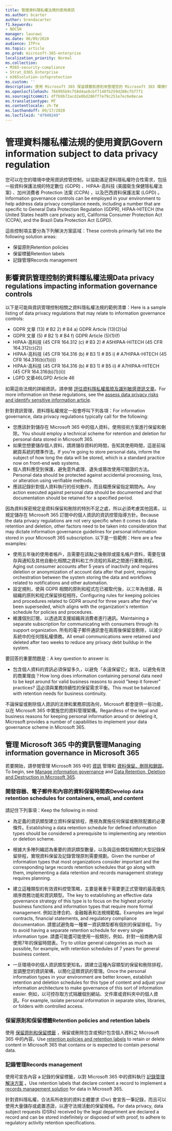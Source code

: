 ```yaml
---
title: 管理資料隱私權法規的使用資訊
ms.author: bcarter
author: brendacarter
f1.keywords:
- NOCSH
manager: laurawi
ms.date: 06/09/2020
audience: ITPro
ms.topic: article
ms.prod: microsoft-365-enterprise
localization_priority: Normal
ms.collection:
- M365-security-compliance
- Strat_O365_Enterprise
- m365solution-infoprotection
ms.custom: ''
description: 使用 Microsoft 365 保留標籤和原則來管理您的 Microsoft 365 環境中的個人資料。
ms.openlocfilehash: 766995b9c758d4ae8cbf7140fb259d208cfb7771
ms.sourcegitcommit: dffb9b72acd2e0bd286ff7e79c251e7ec6e8ecae
ms.translationtype: MT
ms.contentlocale: zh-TW
ms.lasthandoff: 09/17/2020
ms.locfileid: "47949249"
---
```

# <a name="govern-information-subject-to-data-privacy-regulation"></a><span data-ttu-id="8e12c-103">管理資料隱私權法規的使用資訊</span><span class="sxs-lookup"><span data-stu-id="8e12c-103">Govern information subject to data privacy regulation</span></span>

<span data-ttu-id="8e12c-104">您可以在您的環境中使用資訊控管控制，以協助滿足資料隱私權符合性需求，包括一般資料保護法規的特定數位 (GDPR) 、HIPAA-高科技 (美國衛生保健隱私權法案) 、加州消費者 Protection 法案 (CCPA) ，以及巴西資料保護法案 (LGPD) 。</span><span class="sxs-lookup"><span data-stu-id="8e12c-104">Information governance controls can be employed in your environment to help address data privacy compliance needs, including a number that are specific to General Data Protection Regulation (GDPR), HIPAA-HITECH (the United States health care privacy act), California Consumer Protection Act (CCPA), and the Brazil Data Protection Act (LGPD).</span></span> 

<span data-ttu-id="8e12c-105">這些控制項主要分為下列解決方案區域：</span><span class="sxs-lookup"><span data-stu-id="8e12c-105">These controls primarily fall into the following solution areas:</span></span>

- <span data-ttu-id="8e12c-106">保留原則</span><span class="sxs-lookup"><span data-stu-id="8e12c-106">Retention policies</span></span>
- <span data-ttu-id="8e12c-107">保留標籤</span><span class="sxs-lookup"><span data-stu-id="8e12c-107">Retention labels</span></span>
- <span data-ttu-id="8e12c-108">記錄管理</span><span class="sxs-lookup"><span data-stu-id="8e12c-108">Records management</span></span>

## <a name="data-privacy-regulations-impacting-information-governance-controls"></a><span data-ttu-id="8e12c-109">影響資訊管理控制的資料隱私權法規</span><span class="sxs-lookup"><span data-stu-id="8e12c-109">Data privacy regulations impacting information governance controls</span></span>

<span data-ttu-id="8e12c-110">以下是可能與資訊管理控制相關之資料隱私權法規的範例清單：</span><span class="sxs-lookup"><span data-stu-id="8e12c-110">Here is a sample listing of data privacy regulations that may relate to information governance controls:</span></span>

- <span data-ttu-id="8e12c-111">GDPR 文章 (13) # B2 2) # B4 a) </span><span class="sxs-lookup"><span data-stu-id="8e12c-111">GDPR Article (13)(2)(a)</span></span>
- <span data-ttu-id="8e12c-112">GDPR 文章 (5) # B2 1) # B4 f) </span><span class="sxs-lookup"><span data-stu-id="8e12c-112">GDPR Article (5)(1)(f)</span></span>
- <span data-ttu-id="8e12c-113">HIPAA-高科技 (45 CFR 164.312 (c) # B3 2) # A5</span><span class="sxs-lookup"><span data-stu-id="8e12c-113">HIPAA-HITECH (45 CFR 164.312(c)(2))</span></span>
- <span data-ttu-id="8e12c-114">HIPAA-高科技 (45 CFR 164.316 (b) # B3 1) # B5 i) # A7</span><span class="sxs-lookup"><span data-stu-id="8e12c-114">HIPAA-HITECH (45 CFR 164.316(b)(1)(i))</span></span>
- <span data-ttu-id="8e12c-115">HIPAA-高科技 (45 CFR 164.316 (b) # B3 1) # B5 ii) # A7</span><span class="sxs-lookup"><span data-stu-id="8e12c-115">HIPAA-HITECH (45 CFR 164.316(b)(1)(ii))</span></span>
- <span data-ttu-id="8e12c-116">LGPD 文章46</span><span class="sxs-lookup"><span data-stu-id="8e12c-116">LGPD Article 46</span></span>

<span data-ttu-id="8e12c-117">如需這些法規的詳細資訊，請參閱 [評估資料隱私權風險及識別敏感資訊文章](information-protection-deploy-assess.md)。</span><span class="sxs-lookup"><span data-stu-id="8e12c-117">For more information on these regulations, see the [assess data privacy risks and identify sensitive information article](information-protection-deploy-assess.md).</span></span>

<span data-ttu-id="8e12c-118">針對資訊管理，資料隱私權規定一般會呼叫下列各項：</span><span class="sxs-lookup"><span data-stu-id="8e12c-118">For information governance, data privacy regulations typically call for the following:</span></span>

- <span data-ttu-id="8e12c-119">您應該針對儲存在 Microsoft 365 中的個人資料，使用技術方案進行保留和刪除。</span><span class="sxs-lookup"><span data-stu-id="8e12c-119">You should employ a technical scheme for retention and deletion for personal data stored in Microsoft 365.</span></span>
- <span data-ttu-id="8e12c-120">如果您想要儲存個人資料，請將儲存資料的時間，告知其使用時間，這是前端網頁系統的標準作法。</span><span class="sxs-lookup"><span data-stu-id="8e12c-120">If you're going to store personal data, inform the subject of how long the data will be stored, which is a standard practice now on front-end web systems.</span></span>
- <span data-ttu-id="8e12c-121">個人資料應受到保護，避免意外處理、遺失或篡改使用可驗證的方法。</span><span class="sxs-lookup"><span data-stu-id="8e12c-121">Personal data should be protected against accidental processing, loss, or alteration using verifiable methods.</span></span>
- <span data-ttu-id="8e12c-122">應該記錄針對個人資料執行的任何動作，而且檔應保留指定期間內。</span><span class="sxs-lookup"><span data-stu-id="8e12c-122">Any action executed against personal data should be documented and that documentation should be retained for a specified period.</span></span>

<span data-ttu-id="8e12c-123">因為資料保密規定是資料保留和刪除的特別不足之處，所以必須考慮其他因素，以規定儲存在 Microsoft 365 訂閱中的個人資訊的資訊控管指導方針。</span><span class="sxs-lookup"><span data-stu-id="8e12c-123">Because the data privacy regulations are not very specific when it comes to data retention and deletion, other factors need to be taken into consideration that may dictate information governance guidelines for personal information stored in your Microsoft 365 subscription.</span></span> <span data-ttu-id="8e12c-124">以下是一些範例：</span><span class="sxs-lookup"><span data-stu-id="8e12c-124">Here are a few examples:</span></span>

- <span data-ttu-id="8e12c-125">使用五年後的使用者帳戶，且需要在該點之後刪除或匿名帳戶資料，需要在儲存與通知及其他自動化相關之資料和工作流程的系統之間進行業務流程。</span><span class="sxs-lookup"><span data-stu-id="8e12c-125">Aging out consumer accounts after 5 years of inactivity and requires deletion or anonymization of account data after that point, requiring orchestration between the system storing the data and workflows related to notifications and other automation.</span></span>
- <span data-ttu-id="8e12c-126">設定規則，使與 GDPR 相關的原則和程式在已被取代後，以三年為依據，與組織的原則和程式保留排程相符。</span><span class="sxs-lookup"><span data-stu-id="8e12c-126">Configuring rules for keeping policies and procedures related to GDPR around for three years after they've been superseded, which aligns with the organization's retention schedule for policies and procedures.</span></span>
- <span data-ttu-id="8e12c-127">維護個別訂閱，以透過其支援組織與消費者進行通訊。</span><span class="sxs-lookup"><span data-stu-id="8e12c-127">Maintaining a separate subscription for communicating with consumers through its support organization.</span></span> <span data-ttu-id="8e12c-128">所有的電子郵件通訊會在兩周後保留並刪除，以減少系統中的任何隱私權債務。</span><span class="sxs-lookup"><span data-stu-id="8e12c-128">All email communications were retained and deleted after two weeks to reduce any privacy debt buildup in the system.</span></span>

<span data-ttu-id="8e12c-129">要回答的重要問題是：</span><span class="sxs-lookup"><span data-stu-id="8e12c-129">A key question to answer is:</span></span> 

- <span data-ttu-id="8e12c-130">包含個人資料的資訊必須保留多久，以避免「永遠保留它」做法，以避免有效的商業理由？</span><span class="sxs-lookup"><span data-stu-id="8e12c-130">How long does information containing personal data need to be kept around for valid business reasons to avoid "keep it forever" practices?</span></span> <span data-ttu-id="8e12c-131">這必須與業務持續性的保留需求平衡。</span><span class="sxs-lookup"><span data-stu-id="8e12c-131">This must be balanced with retention needs for business continuity.</span></span>

<span data-ttu-id="8e12c-132">不論保留或刪除個人資訊的法律和業務原因為何，Microsoft 都會提供一些功能，以在 Microsoft 365 中實施您的資料管理架構。</span><span class="sxs-lookup"><span data-stu-id="8e12c-132">Regardless of the legal and business reasons for keeping personal information around or deleting it, Microsoft provides a number of capabilities to implement your data governance scheme in Microsoft 365.</span></span>

## <a name="managing-information-governance-in-microsoft-365"></a><span data-ttu-id="8e12c-133">管理 Microsoft 365 中的資訊管理</span><span class="sxs-lookup"><span data-stu-id="8e12c-133">Managing information governance in Microsoft 365</span></span>

<span data-ttu-id="8e12c-134">若要開始，請參閱管理 Microsoft 365 中的 [資訊](../compliance/manage-information-governance.md) 管理和 [資料保留、刪除和銷毀](https://docs.microsoft.com/office365/Enterprise/office-365-data-retention-deletion-and-destruction-overview)。</span><span class="sxs-lookup"><span data-stu-id="8e12c-134">To begin, see [Manage information governance](../compliance/manage-information-governance.md) and [Data Retention, Deletion and Destruction in Microsoft 365](https://docs.microsoft.com/office365/Enterprise/office-365-data-retention-deletion-and-destruction-overview).</span></span>

### <a name="develop-data-retention-schedules-for-containers-email-and-content"></a><span data-ttu-id="8e12c-135">開發容器、電子郵件和內容的資料保留時間表</span><span class="sxs-lookup"><span data-stu-id="8e12c-135">Develop data retention schedules for containers, email, and content</span></span>

<span data-ttu-id="8e12c-136">請記住下列事項：</span><span class="sxs-lookup"><span data-stu-id="8e12c-136">Keep the following in mind:</span></span>

- <span data-ttu-id="8e12c-137">為定義的資訊類型建立資料保留排程，應視為實施任何保留或刪除配置的必要條件。</span><span class="sxs-lookup"><span data-stu-id="8e12c-137">Establishing a data retention schedule for defined information types should be considered a prerequisite to implementing any retention or deletion scheme.</span></span>

- <span data-ttu-id="8e12c-138">根據大多陣列織認為重要的資訊類型數量，以及與這些類型相關的大型記錄保留排程，實現資料保留及記錄管理原則需要規劃。</span><span class="sxs-lookup"><span data-stu-id="8e12c-138">Given the number of information types that most organizations consider important and the corresponding large records retention schedules that go along with them, implementing a data retention and records management strategy requires planning.</span></span> 

- <span data-ttu-id="8e12c-139">建立這種類型的有效資料控管策略，主要是著重于需要更正式管理的最高優先順序商務功能和資訊類型。</span><span class="sxs-lookup"><span data-stu-id="8e12c-139">The key to establishing an effective data governance strategy of this type is to focus on the highest priority business functions and information types that require more formal management.</span></span> <span data-ttu-id="8e12c-140">例如法律合約、金融報表和法規規範檔。</span><span class="sxs-lookup"><span data-stu-id="8e12c-140">Examples are legal contracts, financial statements, and regulatory compliance documentation.</span></span> <span data-ttu-id="8e12c-141">請嘗試避免每一種單一資訊類型都有個別的保留排程。</span><span class="sxs-lookup"><span data-stu-id="8e12c-141">Try to avoid having a separate retention schedule for every single information type.</span></span> <span data-ttu-id="8e12c-142">請盡可能盡可能使用一般類別，例如，針對一般商務內容使用7年的保留時間表。</span><span class="sxs-lookup"><span data-stu-id="8e12c-142">Try to utilize general categories as much as possible, for example, with retention schedules of 7 years for general business content.</span></span>

- <span data-ttu-id="8e12c-143">一旦環境中的個人資訊類型更知名，請建立這種內容類型的保留和刪除排程，並調整您的資訊架構，以簡化這類資訊的管理。</span><span class="sxs-lookup"><span data-stu-id="8e12c-143">Once the personal information types in your environment are better known, establish retention and deletion schedules for this type of content and adjust your information architecture to make governance of this sort of information easier.</span></span> <span data-ttu-id="8e12c-144">例如，以可控存取方式隔離個別網站、文件庫或資料夾中的個人資訊。</span><span class="sxs-lookup"><span data-stu-id="8e12c-144">For example, isolate personal information in separate sites, libraries, or folders with controlled access.</span></span>

### <a name="retention-policies-and-retention-labels"></a><span data-ttu-id="8e12c-145">保留原則和保留標籤</span><span class="sxs-lookup"><span data-stu-id="8e12c-145">Retention policies and retention labels</span></span>

<span data-ttu-id="8e12c-146">使用 [保留原則和保留標籤](../compliance/retention.md) ，保留或刪除包含或預計包含個人資料之 Microsoft 365 中的內容。</span><span class="sxs-lookup"><span data-stu-id="8e12c-146">Use [retention policies and retention labels](../compliance/retention.md) to retain or delete content in Microsoft 365 that contains or is expected to contain personal data.</span></span>

### <a name="records-management"></a><span data-ttu-id="8e12c-147">記錄管理</span><span class="sxs-lookup"><span data-stu-id="8e12c-147">Records management</span></span>

<span data-ttu-id="8e12c-148">使用可宣告內容 a 記錄的保留標籤，以對 Microsoft 365 中的資料執行 [記錄管理解決方案](../compliance/records-management.md) 。</span><span class="sxs-lookup"><span data-stu-id="8e12c-148">Use retention labels that declare content a record to implement a [records management solution](../compliance/records-management.md) for data in Microsoft 365.</span></span>

<span data-ttu-id="8e12c-149">針對資料隱私權，合法系所收到的資料主體要求 (Dsr) 會宣告一筆記錄，而且可以使用大量儲存或處置憑證，以遵守法規活動的保留規格。</span><span class="sxs-lookup"><span data-stu-id="8e12c-149">For data privacy, data subject requests (DSRs) received by the legal department are declared a record and can be stored indefinitely or disposed of with proof, to adhere to regulatory activity retention specifications.</span></span>

